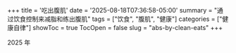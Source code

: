 +++
title = '吃出腹肌'
date = '2025-08-18T07:36:58-05:00'
summary = "通过饮食控制来减脂和练出腹肌"
tags = ["饮食", "腹肌", "健康"]
categories = ["健康自律"]
showToc = true
TocOpen = false
slug = "abs-by-clean-eats"
+++

2025 年